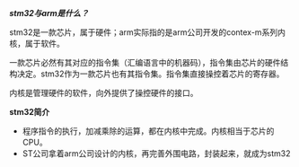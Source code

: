 ***stm32与arm是什么？***

stm32是一款芯片，属于硬件；arm实际指的是arm公司开发的contex-m系列内核，属于软件。

一款芯片必然有其对应的指令集（汇编语言中的机器码），指令集由芯片的硬件结构决定。stm32作为一款芯片也有其指令集。指令集直接操控着芯片的寄存器。

内核是管理硬件的软件，向外提供了操控硬件的接口。



**stm32简介**

- 程序指令的执行，加减乘除的运算，都在内核中完成。内核相当于芯片的CPU。
- ST公司拿着arm公司设计的内核，再完善外围电路，封装起来，就成为stm32